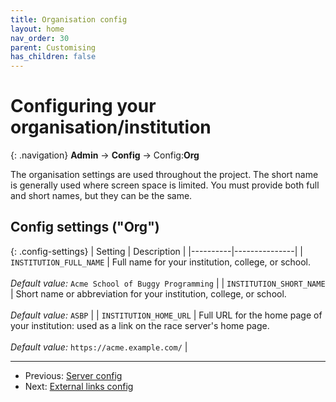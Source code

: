 ```yaml
---
title: Organisation config
layout: home
nav_order: 30
parent: Customising
has_children: false
---
```



# Configuring your organisation/institution

{: .navigation}
**Admin** → **Config** → Config:**Org**

The organisation settings are used throughout the project. The short name is
generally used where screen space is limited. You must provide both full and
short names, but they can be the same.

## Config settings ("Org")

{: .config-settings}
| Setting  | Description   |
|----------|---------------|
| `INSTITUTION_FULL_NAME` | Full name for your institution, college, or school.  <br><br> _Default value:_ `Acme School of Buggy Programming` |
| `INSTITUTION_SHORT_NAME` | Short name or abbreviation for your institution, college, or school.  <br><br> _Default value:_ `ASBP` |
| `INSTITUTION_HOME_URL` | Full URL for the home page of your institution: used as a link on the race server's home page.  <br><br> _Default value:_ `https://acme.example.com/` |


---
* Previous: [Server config](server)
* Next: [External links config](social)